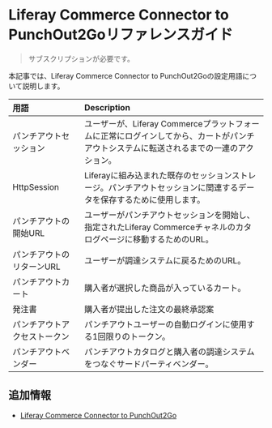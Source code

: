 # Liferay Commerce Connector to PunchOut2Goリファレンスガイド

> サブスクリプションが必要です。

本記事では、Liferay Commerce Connector to PunchOut2Goの設定用語について説明します。

| 用語             | Description                                                                 |
|:-------------- |:--------------------------------------------------------------------------- |
| パンチアウトセッション    | ユーザーが、Liferay Commerceプラットフォームに正常にログインしてから、カートがパンチアウトシステムに転送されるまでの一連のアクション。 |
| HttpSession    | Liferayに組み込まれた既存のセッションストレージ。パンチアウトセッションに関連するデータを保存するために使用します。               |
| パンチアウトの開始URL   | ユーザーがパンチアウトセッションを開始し、指定されたLiferay Commerceチャネルのカタログページに移動するためのURL。          |
| パンチアウトのリターンURL | ユーザーが調達システムに戻るためのURL。                                                       |
| パンチアウトカート      | 購入者が選択した商品が入っているカート。                                                        |
| 発注書            | 購入者が提出した注文の最終承認案                                                            |
| パンチアウトアクセストークン | パンチアウトユーザーの自動ログインに使用する1回限りのトークン。                                            |
| パンチアウトベンダー     | パンチアウトカタログと購入者の調達システムをつなぐサードパーティベンダー。                                       |

## 追加情報

* [Liferay Commerce Connector to PunchOut2Go](./liferay-commerce-connector-to-punchout2go.md)
